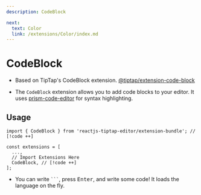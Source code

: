 ```yaml
---
description: CodeBlock

next:
  text: Color
  link: /extensions/Color/index.md
---
```


# CodeBlock

- Based on TipTap's CodeBlock extension. [@tiptap/extension-code-block](https://tiptap.dev/docs/editor/extensions/nodes/code-block)

- The `CodeBlock` extension allows you to add code blocks to your editor. It uses [prism-code-editor](https://prism-code-editor.netlify.app/) for syntax highlighting.

## Usage

```tsx
import { CodeBlock } from 'reactjs-tiptap-editor/extension-bundle'; // [!code ++]

const extensions = [
  ...,
  // Import Extensions Here
  CodeBlock, // [!code ++]
];
```

- You can write `` ``` ``, press <kbd>Enter</kbd>, and write some code! It loads the language on the fly.
